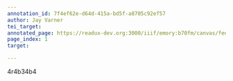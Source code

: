 ```yaml
---
annotation_id: 7f4ef62e-d64d-415a-bd5f-a8705c92ef57
author: Jay Varner
tei_target: 
annotated_page: https://readux-dev.org:3000/iiif/emory:b70fm/canvas/fedora:emory:gz6dp
page_index: 1
target: 

---
```

<p>4r4b34b4</p>